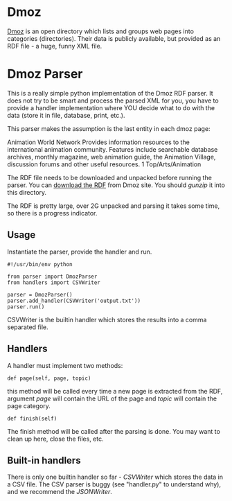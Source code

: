 Dmoz
====
[Dmoz](http://www.dmoz.org) is an open directory which lists and groups web pages into categories (directories). Their data is publicly available, but provided as an RDF file - a huge, funny XML file.

Dmoz Parser
========

This is a really simple python implementation of the Dmoz RDF parser. It does not try to be smart and process the parsed XML for you, you have to provide a handler implementation where YOU decide what to do with the data (store it in file, database, print, etc.).

This parser makes the assumption is the last entity in each dmoz page:

   <ExternalPage about="http://www.awn.com/">
     <d:Title>Animation World Network</d:Title>
     <d:Description>Provides information resources to the international animation community. Features include searchable database archives, monthly magazine, web animation guide, the Animation Village, discussion forums and other useful resources.</d:Description>
     <priority>1</priority>
     <topic>Top/Arts/Animation</topic>
   </ExternalPage>


The RDF file needs to be downloaded and unpacked before running the parser. You can [download the RDF](http://rdf.dmoz.org/rdf/content.rdf.u8.gz) from Dmoz site. You should _gunzip_ it into this directory.

The RDF is pretty large, over 2G unpacked and parsing it takes some time, so there is a progress indicator.

Usage
-----
Instantiate the parser, provide the handler and run.

    #!/usr/bin/env python
    
    from parser import DmozParser
    from handlers import CSVWriter
    
    parser = DmozParser()
    parser.add_handler(CSVWriter('output.txt'))
    parser.run()

CSVWriter is the builtin handler which stores the results into a comma separated file.

Handlers
--------
A handler must implement two methods:

    def page(self, page, topic)

this method will be called every time a new page is extracted from the RDF, argument _page_ will contain the URL of the page and _topic_ will contain the page category.

    def finish(self)

The finish method will be called after the parsing is done. You may want to clean up here, close the files, etc.


Built-in handlers
-----------------
There is only one builtin handler so far - _CSVWriter_ which stores the data in a CSV file.
The CSV parser is buggy (see "handler.py" to understand why), and we recommend the _JSONWriter_.
